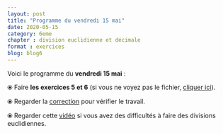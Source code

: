 ```yaml
---
layout: post
title: "Programme du vendredi 15 mai"
date: 2020-05-15
category: 6eme
chapter : division euclidienne et décimale
format : exercices
blog: blog6
---
```


Voici le programme du <b>vendredi 15 mai</b> :

⦿ Faire <strong>les exercices 5 et 6</strong> (si vous ne voyez pas le fichier, <a href="/exercices/6eme/6eme_exercices_vendredi_15_mai_2020.pdf">cliquer ici</a>).

<object data="/exercices/6eme/6eme_exercices_vendredi_15_mai_2020.pdf" width="100%" height="500" type='application/pdf'></object>

⦿ Regarder la <a class="correction" href="/exercices/6eme/6eme_exercices_vendredi_15_mai_2020_corrections.pdf">correction</a> pour vérifier le travail.
 
⦿ Regarder cette <a class="video" href="https://youtu.be/2Ocfhucc58g">vidéo</a> si vous avez des difficultés à faire des divisions euclidiennes.

